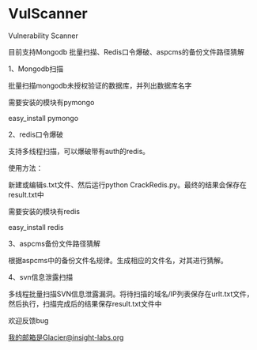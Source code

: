 # VulScanner
Vulnerability Scanner

目前支持Mongodb 批量扫描、Redis口令爆破、aspcms的备份文件路径猜解

1、Mongodb扫描

批量扫描mongodb未授权验证的数据库，并列出数据库名字

需要安装的模块有pymongo 

easy_install pymongo

2、redis口令爆破

支持多线程扫描，可以爆破带有auth的redis。

使用方法：

新建或编辑s.txt文件、然后运行python CrackRedis.py。最终的结果会保存在result.txt中

需要安装的模块有redis

easy_install redis

3、aspcms备份文件路径猜解

根据aspcms中的备份文件名规律。生成相应的文件名，对其进行猜解。


4、svn信息泄露扫描

多线程批量扫描SVN信息泄露漏洞。将待扫描的域名/IP列表保存在urlt.txt文件，然后执行，扫描完成后的结果保存result.txt文件中



欢迎反馈bug

我的邮箱是Glacier@insight-labs.org